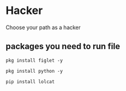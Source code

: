 # Hacker
Choose your path as a hacker

packages you need to run file 
---

```
pkg install figlet -y
```

```
pkg install python -y

```
```
pip install lolcat
```
